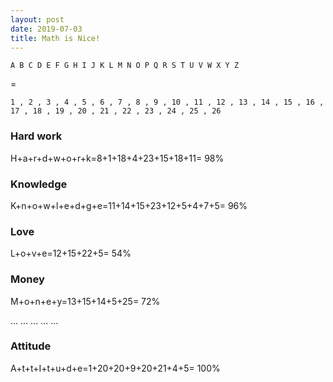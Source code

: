 ```yaml
---
layout: post
date: 2019-07-03
title: Math is Nice!
---
```


`A B C D E F G H I J K L M N O P Q R S T U V W X Y Z`

=

`1 , 2 , 3 , 4 , 5 , 6 , 7 , 8 , 9 , 10 , 11 , 12 , 13 , 14 , 15 , 16 , 17 , 18 , 19 , 20 , 21 , 22 , 23 , 24 , 25 , 26`

### Hard work

H+a+r+d+w+o+r+k=8+1+18+4+23+15+18+11= 98%

### Knowledge

K+n+o+w+l+e+d+g+e=11+14+15+23+12+5+4+7+5= 96%

### Love

L+o+v+e=12+15+22+5= 54%

### Money

M+o+n+e+y=13+15+14+5+25= 72%

...
...
...
...
...

### Attitude

A+t+t+I+t+u+d+e=1+20+20+9+20+21+4+5= 100%
